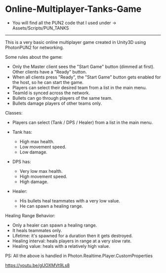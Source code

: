 # Online-Multiplayer-Tanks-Game
- You will find all the PUN2 code that I used under -> Assets/Scripts/PUN_TANKS

___________________________________________________________________________________________________________

This is a very basic online multiplayer game created in Unity3D using PhotonPUN2 for networking.

Some rules about the game:
- Only the Master client sees the "Start Game" button (dimmed at first). Other clients have a "Ready" button.
- When all clients press "Ready", the "Start Game" button gets enabled for the host, so he can start the game.
- Players can select their desired team from a list in the main menu.
- TeamId is synced across the network.
- Bullets can go through players of the same team.
- Bullets damage players of other teams only.

Classes:
- Players can select (Tank / DPS / Healer) from a list in the main menu.

- Tank has:
    - High max health.
    - Low movement speed.
    - Low damage.
        
- DPS has:
    - Very low max health.
    - High movement speed.
    - High damage.

- Healer:
    - His bullets heal teammates with a very low value.
    - He can spawn a healing range.

Healing Range Behavior:
- Only a healer can spawn a healing range.
- It heals teammates only.
- Lifetime: it's spawned for a duration then it gets destroyed.
- Healing interval: heals players in range at a very slow rate.
- Healing value: heals with a relatively high value.

PS: All the above is handled in Photon.Realtime.Player.CustomProperties

https://youtu.be/gUOXMVt9Ls8
